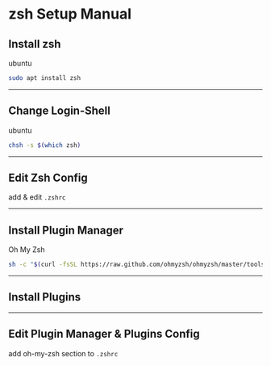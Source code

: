 # zsh Setup Manual


## Install zsh

ubuntu  

```sh
sudo apt install zsh
```


---


## Change Login-Shell

ubuntu  

```sh
chsh -s $(which zsh)
```


---


## Edit Zsh Config

add & edit `.zshrc`  


---


## Install Plugin Manager

Oh My Zsh  
```sh
sh -c "$(curl -fsSL https://raw.github.com/ohmyzsh/ohmyzsh/master/tools/install.sh)"
```


---


## Install Plugins


---


## Edit Plugin Manager & Plugins Config

add oh-my-zsh section to `.zshrc`  

